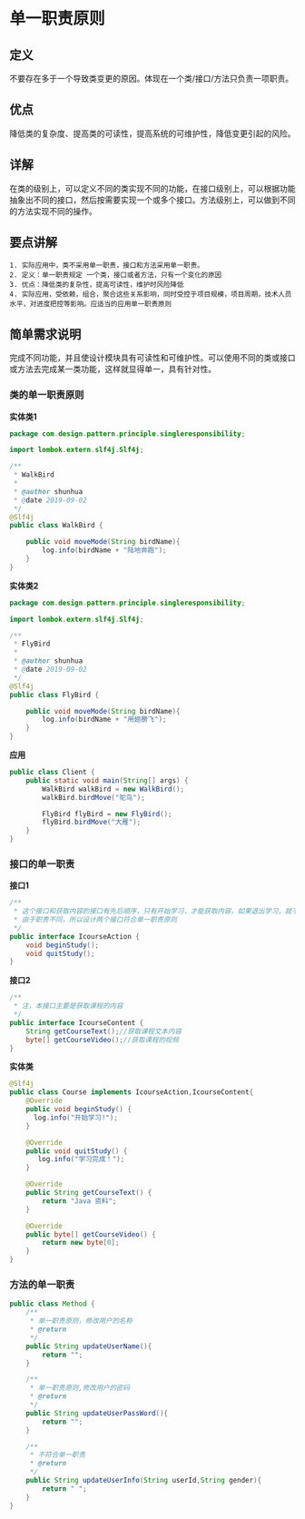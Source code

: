 # 单一职责原则

## 定义
  不要存在多于一个导致类变更的原因。体现在一个类/接口/方法只负责一项职责。
## 优点
  降低类的复杂度、提高类的可读性，提高系统的可维护性，降低变更引起的风险。
## 详解
  在类的级别上，可以定义不同的类实现不同的功能，在接口级别上，可以根据功能抽象出不同的接口，然后按需要实现一个或多个接口。方法级别上，可以做到不同的方法实现不同的操作。
## 要点讲解
```text
1. 实际应用中，类不采用单一职责，接口和方法采用单一职责。
2. 定义：单一职责规定 一个类，接口或者方法，只有一个变化的原因
3. 优点：降低类的复杂性，提高可读性，维护时风险降低
4. 实际应用，受依赖，组合，聚合这些关系影响，同时受控于项目规模，项目周期，技术人员水平，对进度把控等影响。应适当的应用单一职责原则
```
## 简单需求说明
  完成不同功能，并且使设计模块具有可读性和可维护性。可以使用不同的类或接口或方法去完成某一类功能，这样就显得单一，具有针对性。
  
### 类的单一职责原则

**实体类1**
```java
package com.design.pattern.principle.singleresponsibility;

import lombok.extern.slf4j.Slf4j;

/**
 * WalkBird
 *
 * @author shunhua
 * @date 2019-09-02
 */
@Slf4j
public class WalkBird {

    public void moveMode(String birdName){
        log.info(birdName + "陆地奔跑");
    }
}
```  
**实体类2**
```java
package com.design.pattern.principle.singleresponsibility;

import lombok.extern.slf4j.Slf4j;

/**
 * FlyBird
 *
 * @author shunhua
 * @date 2019-09-02
 */
@Slf4j
public class FlyBird {

    public void moveMode(String birdName){
        log.info(birdName + "用翅膀飞");
    }
}
``` 
**应用**
```java
public class Client {
    public static void main(String[] args) {
        WalkBird walkBird = new WalkBird();
        walkBird.birdMove("鸵鸟");

        FlyBird flyBird = new FlyBird();
        flyBird.birdMove("大雁");
    }
}
``` 

### 接口的单一职责

**接口1**
```java
/**
 * 这个接口和获取内容的接口有先后顺序，只有开始学习，才能获取内容，如果退出学习，就不能在获取内容了，
 * 由于职责不同，所以设计两个接口符合单一职责原则
 */
public interface IcourseAction {
    void beginStudy();
    void quitStudy();
}
```

**接口2**
```java
/**
 * 注，本接口主要是获取课程的内容
 */
public interface IcourseContent {
    String getCourseText();//获取课程文本内容
    byte[] getCourseVideo();//获取课程的视频
}
```

**实体类**
```java
@Slf4j
public class Course implements IcourseAction,IcourseContent{
    @Override
    public void beginStudy() {
      log.info("开始学习!");
    }

    @Override
    public void quitStudy() {
       log.info("学习完成！");
    }

    @Override
    public String getCourseText() {
        return "Java 资料";
    }

    @Override
    public byte[] getCourseVideo() {
        return new byte[0];
    }
}
```

### 方法的单一职责

```java
public class Method {
    /**
     * 单一职责原则，修改用户的名称
     * @return
     */
    public String updateUserName(){
        return "";
    }

    /**
     * 单一职责原则,修改用户的密码
     * @return
     */
    public String updateUserPassWord(){
        return "";
    }

    /**
     * 不符合单一职责
     * @return
     */
    public String updateUserInfo(String userId,String gender){
        return " ";
    }
}
```

